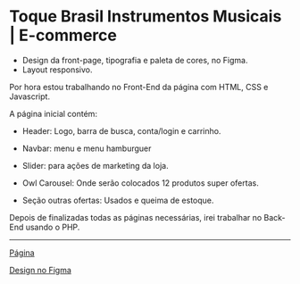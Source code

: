 # Toque Brasil Instrumentos Musicais | E-commerce

- Design da front-page, tipografia e paleta de cores, no Figma.
- Layout responsivo.

Por hora estou trabalhando no Front-End da página com HTML, CSS e Javascript.

A página inicial contém:

- Header: Logo, barra de busca, conta/login e carrinho.

- Navbar: menu e menu hamburguer

- Slider: para ações de marketing da loja.

- Owl Carousel: Onde serão colocados 12 produtos super ofertas.

- Seção outras ofertas: Usados e queima de estoque.

Depois de finalizadas todas as páginas necessárias, irei trabalhar no Back-End usando o PHP.

---
[Página](https://eduardohenriqueassis.github.io/toque-brasil/)

[Design no Figma](https://www.figma.com/file/N7YloeNxZx2tSxQ2pKmjAY/Toque-Brasil?node-id=0%3A1)


